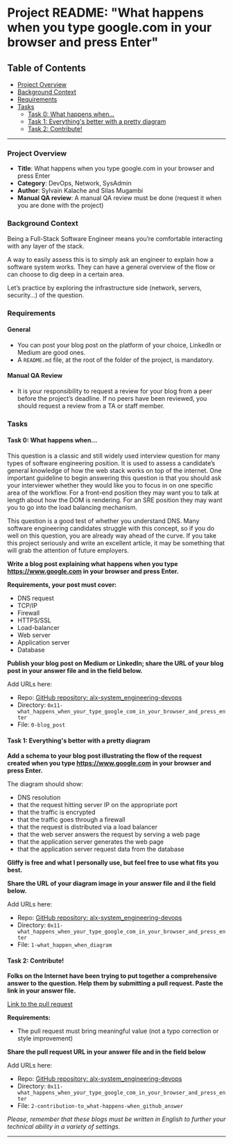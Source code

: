 # Project README: "What happens when you type google.com in your browser and press Enter"

## Table of Contents

- [Project Overview](#project-overview)
- [Background Context](#background-context)
- [Requirements](#requirements)
- [Tasks](#tasks)
  - [Task 0: What happens when...](#task-0-what-happens-when)
  - [Task 1: Everything's better with a pretty diagram](#task-1-everythings-better-with-a-pretty-diagram)
  - [Task 2: Contribute!](#task-2-contribute)
  
---

### Project Overview

- **Title**: What happens when you type google.com in your browser and press Enter
- **Category**: DevOps, Network, SysAdmin
- **Author**: Sylvain Kalache and Silas Mugambi
- **Manual QA review**: A manual QA review must be done (request it when you are done with the project)

### Background Context

Being a Full-Stack Software Engineer means you’re comfortable interacting with any layer of the stack.

A way to easily assess this is to simply ask an engineer to explain how a software system works. They can have a general overview of the flow or can choose to dig deep in a certain area.

Let’s practice by exploring the infrastructure side (network, servers, security…) of the question.

### Requirements

#### General

- You can post your blog post on the platform of your choice, LinkedIn or Medium are good ones.
- A `README.md` file, at the root of the folder of the project, is mandatory.

#### Manual QA Review

- It is your responsibility to request a review for your blog from a peer before the project’s deadline. If no peers have been reviewed, you should request a review from a TA or staff member.

### Tasks

#### Task 0: What happens when...

This question is a classic and still widely used interview question for many types of software engineering position. It is used to assess a candidate’s general knowledge of how the web stack works on top of the internet. One important guideline to begin answering this question is that you should ask your interviewer whether they would like you to focus in on one specific area of the workflow. For a front-end position they may want you to talk at length about how the DOM is rendering. For an SRE position they may want you to go into the load balancing mechanism.

This question is a good test of whether you understand DNS. Many software engineering candidates struggle with this concept, so if you do well on this question, you are already way ahead of the curve. If you take this project seriously and write an excellent article, it may be something that will grab the attention of future employers.

**Write a blog post explaining what happens when you type https://www.google.com in your browser and press Enter.**

**Requirements, your post must cover:**

- DNS request
- TCP/IP
- Firewall
- HTTPS/SSL
- Load-balancer
- Web server
- Application server
- Database

**Publish your blog post on Medium or LinkedIn; share the URL of your blog post in your answer file and in the field below.**

Add URLs here:

- Repo: [GitHub repository: alx-system_engineering-devops](https://github.com/mugambi12/alx-system_engineering-devops)
- Directory: `0x11-what_happens_when_your_type_google_com_in_your_browser_and_press_enter`
- File: `0-blog_post`

#### Task 1: Everything's better with a pretty diagram

**Add a schema to your blog post illustrating the flow of the request created when you type https://www.google.com in your browser and press Enter.**

The diagram should show:

- DNS resolution
- that the request hitting server IP on the appropriate port
- that the traffic is encrypted
- that the traffic goes through a firewall
- that the request is distributed via a load balancer
- that the web server answers the request by serving a web page
- that the application server generates the web page
- that the application server request data from the database

**Gliffy is free and what I personally use, but feel free to use what fits you best.**

**Share the URL of your diagram image in your answer file and il the field below.**

Add URLs here:

- Repo: [GitHub repository: alx-system_engineering-devops](https://github.com/mugambi12/alx-system_engineering-devops)
- Directory: `0x11-what_happens_when_your_type_google_com_in_your_browser_and_press_enter`
- File: `1-what_happen_when_diagram`

#### Task 2: Contribute!

**Folks on the Internet have been trying to put together a comprehensive answer to the question. Help them by submitting a pull request. Paste the link in your answer file.**

[Link to the pull request](https://github.com/mugambi12/alx-system_engineering-devops/what-happens-when#the-g-key-is-pressed)

**Requirements:**

- The pull request must bring meaningful value (not a typo correction or style improvement)

**Share the pull request URL in your answer file and in the field below**

Add URLs here:

- Repo: [GitHub repository: alx-system_engineering-devops](https://github.com/s1129/alx-system_engineering-devops)
- Directory: `0x11-what_happens_when_your_type_google_com_in_your_browser_and_press_enter`
- File: `2-contribution-to_what-happens-when_github_answer`


*Please, remember that these blogs must be written in English to further your technical ability in a variety of settings.*

---
